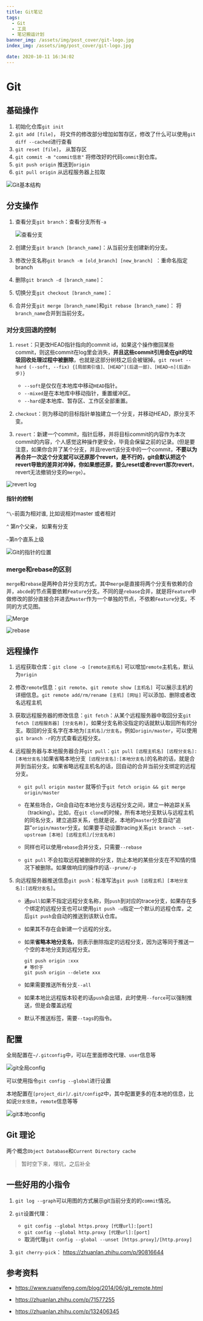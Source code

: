 ```yaml
---
title: Git笔记
tags:
  - Git
  - 工具
  - 笔记搬运计划
banner_img: /assets/img/post_cover/git-logo.jpg
index_img: /assets/img/post_cover/git-logo.jpg

date: 2020-10-11 16:34:02
---
```



# Git

## 基础操作

1. 初始化仓库`git init`
2. `git add [file]`， 将文件的修改部分增加如暂存区，修改了什么可以使用`git diff --cached`进行查看
3. `git reset [file]`， 从暂存区
4. `git commit -m "commit信息"` 将修改好的代码`commit`到仓库。
5. `git push origin` 推送到`origin`
6. `git pull origin` 从远程服务器上拉取

![Git基本结构](./git笔记/1.png)

## 分支操作

1. 查看分支`git branch`：查看分支所有`-a`

   ![查看分支](./git笔记/2.png)

2. 创建分支`git branch [branch_name]`：从当前分支创建新的分支。

3. 修改分支名称`git branch -m [old_branch] [new_branch] `：重命名指定branch

4. 删除`git branch -d [branch_name]`：

5. 切换分支`git checkout [branch_name]`：

6. 合并分支`git merge [branch_name]`和`git rebase [branch_name]`： 将`branch_name`合并到当前分支。

### 对分支回退的控制

1. `reset`：只更改HEAD指针指向的commit id，如果这个操作撤回某些commit，则这些commit在log里会消失，**并且这些commit引用会在git的垃圾回收处理过程中被删除**，也就是这部分树枝之后会被锯掉。`git reset --hard (--soft, --fix) {[局部索引值]、[HEAD^](后退一部)、[HEAD~n](后退n步)}`
   + `--soft`是仅仅在本地库中移动`HEAD`指针。
   + `--mixed`是在本地库中移动指针，重置缓冲区。
   + `--hard`是本地库、暂存区、工作区全部重置。

2. `checkout`：则为移动的目标指针单独建立一个分支，并移动HEAD，原分支不变。

3. `revert`：新建一个commit，指针后移，并将目标commit的内容作为本次commit的内容，个人感觉这种操作更安全，毕竟会保留之前的记录。(但是要注意，如果你合并了某个分支，并且revert该分支中的一个commit，**不要以为再合并一次这个分支就可以还原那个revert，是不行的，git会默认把这个revert导致的差异对冲掉，你如果想还原，要么reset或者revert那次revert**， revert无法撤销分支的`merge`）。

![revert log](./git笔记/3.png)

#### 指针的控制

`^\~`前面为相对谁, 比如说相对master 或者相对

`^` 第n个父亲， 如果有分支

`~`第n个直系上级

![Git的指针的位置](./git笔记/4.png)

### merge和rebase的区别

`merge`和`rebase`是两种合并分支的方式，其中`merge`是直接将两个分支有依赖的合并，`abcde`的节点需要依赖`Feature`分支。不同的是`rebase`合并，就是将`Feature`中做修改的部分直接合并进去`Master`作为一个单独的节点，不依赖`Feature`分支。不同的方式见图。



![Merge](./git笔记/5.png)



![rebase](./git笔记/6.png)

## 远程操作

1. 远程获取仓库：`git clone -o [remote主机名]` 可以增加`remote`主机名，默认为`origin`

2. 修改`remote`信息：`git remote`、`git remote show [主机名] `可以展示主机的详细信息。`git remote add/rm/rename [主机] [网址]` 可以添加、删除或者改名远程主机

3. 获取远程服务器的修改信息：`git fetch`：从某个远程服务器中取回分支`git fetch [远程服务器] [分支名称]`，如果分支名称没指定的话就默认取回所有的分支。取回的分支名字在本地为`[主机名]/分支名`，例如`origin/master`，可以使用`git branch -r`的方式查看远程分支。

4. 远程服务器与本地服务器合并`git pull`：`git pull [远程主机名] [远程分支名]:[本地分支名]`如果省略本地分支` [远程分支名]:[本地分支名]`的名称的话，就是合并到当前分支。如果省略远程主机名的话，回自动的合并当前分支绑定的远程分支。

   + `git pull origin master`  就等价于`git fetch origin && git merge origin/master`

   + 在某些场合，Git会自动在本地分支与远程分支之间，建立一种追踪关系（tracking）。比如，在`git clone`的时候，所有本地分支默认与远程主机的同名分支，建立追踪关系，也就是说，本地的`master`分支自动"追踪"`origin/master`分支。如果要手动设置tracing关系`git branch --set-upstream [本地] [远程主机]/[分支名称]` 

   + 同样也可以使用`rebase`合并分支，只需要`--rebase`

   + `git pull` 不会拉取远程被删除的分支，防止本地的某些分支在不知情的情况下被删除。如果做响应的操作的话`--prune/-p`

5. 向远程服务器推送信息`git push`：标准写法`git push [远程主机] [本地分支名]:[远程分支名]`。

   + 通`pull`如果不指定远程分支名称，则`push`到对应的trace分支，如果存在多个绑定的远程分支也可以使用`git push -u`指定一个默认的远程仓库，之后`git push`会自动的推送到该默认仓库。

   + 如果其不存在会新建一个远程的分支。

   + 如果**省略本地分支名**，则表示删除指定的远程分支，因为这等同于推送一个空的本地分支到远程分支。

     ```shell
     git push origin :xxx
     # 等价于
     git push origin --delete xxx
     ```

   + 如果需要推送所有分支`--all`
   + 如果本地比远程版本较老的话`push`会出错，此时使用`--force`可以强制推送，但是会覆盖远程
   + 默认不推送标签，需要`--tags`的指令。



## 配置

全局配置在`~/.gitconfig`中，可以在里面修改代理、`user`信息等

![git全局config](./git笔记/7.png)

可以使用指令`git config --global`进行设置



本地配置在`[project_dir]/.git/config`z中，其中配置更多的在本地的信息，比如说`分支信息`，`remote`信息等等

![git本地config](./git笔记/8.png)



## Git 理论

两个概念`Object Database`和`Current Directory cache`

> 暂时空下来，埋坑，之后补全

## 一些好用的小指令

1. `git log --graph`可以用图的方式展示git当前分支的的`commit`情况。
2. `git`设置代理：
   + `git config --global https.proxy [代理url]:[port]`
   + `git config --global http.proxy [代理url]:[port]`
   + 取消代理`git config --global --unset [https.proxy]/[http.proxy]`  

3. `git cherry-pick`： https://zhuanlan.zhihu.com/p/90816644

## 参考资料

+ https://www.ruanyifeng.com/blog/2014/06/git_remote.html

+ https://zhuanlan.zhihu.com/p/71577255

+ https://zhuanlan.zhihu.com/p/132406345